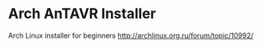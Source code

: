 Arch AnTAVR Installer
===

Arch Linux installer for beginners
http://archlinux.org.ru/forum/topic/10992/
